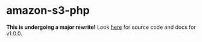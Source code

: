 amazon-s3-php
=============

**This is undergoing a major rewrite!** Look [here](https://github.com/ericnorris/amazon-s3-php/tree/v1.0.0) for source code and docs for v1.0.0.
